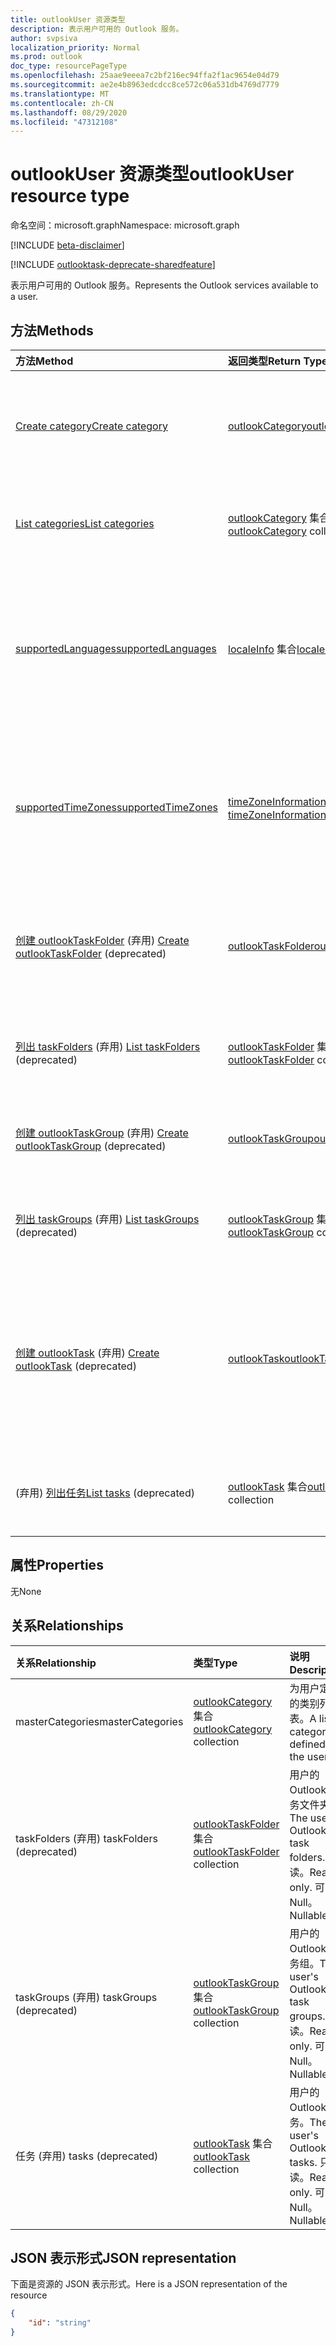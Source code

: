 ```yaml
---
title: outlookUser 资源类型
description: 表示用户可用的 Outlook 服务。
author: svpsiva
localization_priority: Normal
ms.prod: outlook
doc_type: resourcePageType
ms.openlocfilehash: 25aae9eeea7c2bf216ec94ffa2f1ac9654e04d79
ms.sourcegitcommit: ae2e4b8963edcdcc8ce572c06a531db4769d7779
ms.translationtype: MT
ms.contentlocale: zh-CN
ms.lasthandoff: 08/29/2020
ms.locfileid: "47312108"
---
```

# <a name="outlookuser-resource-type"></a><span data-ttu-id="e55fc-103">outlookUser 资源类型</span><span class="sxs-lookup"><span data-stu-id="e55fc-103">outlookUser resource type</span></span>

<span data-ttu-id="e55fc-104">命名空间：microsoft.graph</span><span class="sxs-lookup"><span data-stu-id="e55fc-104">Namespace: microsoft.graph</span></span>

[!INCLUDE [beta-disclaimer](../../includes/beta-disclaimer.md)]

[!INCLUDE [outlooktask-deprecate-sharedfeature](../../includes/outlooktask-deprecate-sharedfeature.md)]

<span data-ttu-id="e55fc-105">表示用户可用的 Outlook 服务。</span><span class="sxs-lookup"><span data-stu-id="e55fc-105">Represents the Outlook services available to a user.</span></span>


## <a name="methods"></a><span data-ttu-id="e55fc-106">方法</span><span class="sxs-lookup"><span data-stu-id="e55fc-106">Methods</span></span>

| <span data-ttu-id="e55fc-107">方法</span><span class="sxs-lookup"><span data-stu-id="e55fc-107">Method</span></span>           | <span data-ttu-id="e55fc-108">返回类型</span><span class="sxs-lookup"><span data-stu-id="e55fc-108">Return Type</span></span>    |<span data-ttu-id="e55fc-109">说明</span><span class="sxs-lookup"><span data-stu-id="e55fc-109">Description</span></span>|
|:---------------|:--------|:----------|
|[<span data-ttu-id="e55fc-110">Create category</span><span class="sxs-lookup"><span data-stu-id="e55fc-110">Create category</span></span>](../api/outlookuser-post-mastercategories.md) | [<span data-ttu-id="e55fc-111">outlookCategory</span><span class="sxs-lookup"><span data-stu-id="e55fc-111">outlookCategory</span></span>](outlookcategory.md) |<span data-ttu-id="e55fc-112">在用户主类别列表中创建 **outlookCategory** 对象。</span><span class="sxs-lookup"><span data-stu-id="e55fc-112">Create an **outlookCategory** object in the user's master list of categories.</span></span>|
|[<span data-ttu-id="e55fc-113">List categories</span><span class="sxs-lookup"><span data-stu-id="e55fc-113">List categories</span></span>](../api/outlookuser-list-mastercategories.md) | <span data-ttu-id="e55fc-114">[outlookCategory](outlookcategory.md) 集合</span><span class="sxs-lookup"><span data-stu-id="e55fc-114">[outlookCategory](outlookcategory.md) collection</span></span> |<span data-ttu-id="e55fc-115">获取为用户定义的所有类别。</span><span class="sxs-lookup"><span data-stu-id="e55fc-115">Get all the categories that have been defined for the user.</span></span>|
|[<span data-ttu-id="e55fc-116">supportedLanguages</span><span class="sxs-lookup"><span data-stu-id="e55fc-116">supportedLanguages</span></span>](../api/outlookuser-supportedlanguages.md) | <span data-ttu-id="e55fc-117">[localeInfo](localeinfo.md) 集合</span><span class="sxs-lookup"><span data-stu-id="e55fc-117">[localeInfo](localeinfo.md) collection</span></span> | <span data-ttu-id="e55fc-118">获取用户支持的区域设置和语言列表，就像在用户的邮箱服务器上配置的那样。</span><span class="sxs-lookup"><span data-stu-id="e55fc-118">Get the list of locales and languages that is supported for the user, as configured on the user's mailbox server.</span></span> |
|[<span data-ttu-id="e55fc-119">supportedTimeZones</span><span class="sxs-lookup"><span data-stu-id="e55fc-119">supportedTimeZones</span></span>](../api/outlookuser-supportedtimezones.md) | <span data-ttu-id="e55fc-120">[timeZoneInformation](timezoneinformation.md) 集合</span><span class="sxs-lookup"><span data-stu-id="e55fc-120">[timeZoneInformation](timezoneinformation.md) collection</span></span> | <span data-ttu-id="e55fc-121">获取用户支持的时区列表，就像在用户的邮箱服务器上配置的那样。</span><span class="sxs-lookup"><span data-stu-id="e55fc-121">Get the list of time zones that is supported for the user, as configured on the user's mailbox server.</span></span> |
|<span data-ttu-id="e55fc-122">[创建 outlookTaskFolder](../api/outlookuser-post-taskfolders.md) (弃用) </span><span class="sxs-lookup"><span data-stu-id="e55fc-122">[Create outlookTaskFolder](../api/outlookuser-post-taskfolders.md) (deprecated)</span></span> |[<span data-ttu-id="e55fc-123">outlookTaskFolder</span><span class="sxs-lookup"><span data-stu-id="e55fc-123">outlookTaskFolder</span></span>](outlooktaskfolder.md)| <span data-ttu-id="e55fc-124">在默认任务组中创建任务文件夹 (`My Tasks` 用户邮箱的) 。</span><span class="sxs-lookup"><span data-stu-id="e55fc-124">Create a task folder in the default task group (`My Tasks`) of the user's mailbox.</span></span>|
|<span data-ttu-id="e55fc-125">[列出 taskFolders](../api/outlookuser-list-taskfolders.md) (弃用) </span><span class="sxs-lookup"><span data-stu-id="e55fc-125">[List taskFolders](../api/outlookuser-list-taskfolders.md) (deprecated)</span></span> |<span data-ttu-id="e55fc-126">[outlookTaskFolder](outlooktaskfolder.md) 集合</span><span class="sxs-lookup"><span data-stu-id="e55fc-126">[outlookTaskFolder](outlooktaskfolder.md) collection</span></span>| <span data-ttu-id="e55fc-127">获取用户邮箱中的所有 Outlook 任务文件夹。</span><span class="sxs-lookup"><span data-stu-id="e55fc-127">Get all the Outlook task folders in the user's mailbox.</span></span>|
|<span data-ttu-id="e55fc-128">[创建 outlookTaskGroup](../api/outlookuser-post-taskgroups.md) (弃用) </span><span class="sxs-lookup"><span data-stu-id="e55fc-128">[Create outlookTaskGroup](../api/outlookuser-post-taskgroups.md) (deprecated)</span></span> |[<span data-ttu-id="e55fc-129">outlookTaskGroup</span><span class="sxs-lookup"><span data-stu-id="e55fc-129">outlookTaskGroup</span></span>](outlooktaskgroup.md)| <span data-ttu-id="e55fc-130">在用户的邮箱中创建一个 Outlook 任务组。</span><span class="sxs-lookup"><span data-stu-id="e55fc-130">Create an Outlook task group in the user's mailbox.</span></span>|
|<span data-ttu-id="e55fc-131">[列出 taskGroups](../api/outlookuser-list-taskgroups.md) (弃用) </span><span class="sxs-lookup"><span data-stu-id="e55fc-131">[List taskGroups](../api/outlookuser-list-taskgroups.md) (deprecated)</span></span> |<span data-ttu-id="e55fc-132">[outlookTaskGroup](outlooktaskgroup.md) 集合</span><span class="sxs-lookup"><span data-stu-id="e55fc-132">[outlookTaskGroup](outlooktaskgroup.md) collection</span></span>| <span data-ttu-id="e55fc-133">获取用户邮箱中的所有 Outlook 任务组。</span><span class="sxs-lookup"><span data-stu-id="e55fc-133">Get all the Outlook task groups in the user's mailbox.</span></span>|
|<span data-ttu-id="e55fc-134">[创建 outlookTask](../api/outlookuser-post-tasks.md) (弃用) </span><span class="sxs-lookup"><span data-stu-id="e55fc-134">[Create outlookTask](../api/outlookuser-post-tasks.md) (deprecated)</span></span> |[<span data-ttu-id="e55fc-135">outlookTask</span><span class="sxs-lookup"><span data-stu-id="e55fc-135">outlookTask</span></span>](outlooktask.md)| <span data-ttu-id="e55fc-136">在默认任务组中创建一个 Outlook 任务 (`My Tasks`) 和默认的任务文件夹 (`Tasks` 用户邮箱中的) 。</span><span class="sxs-lookup"><span data-stu-id="e55fc-136">Create an Outlook task in the default task group (`My Tasks`) and default task folder (`Tasks`) in the user's mailbox.</span></span>|
|<span data-ttu-id="e55fc-137"> (弃用) [列出任务](../api/outlookuser-list-tasks.md)</span><span class="sxs-lookup"><span data-stu-id="e55fc-137">[List tasks](../api/outlookuser-list-tasks.md) (deprecated)</span></span> |<span data-ttu-id="e55fc-138">[outlookTask](outlooktask.md) 集合</span><span class="sxs-lookup"><span data-stu-id="e55fc-138">[outlookTask](outlooktask.md) collection</span></span>| <span data-ttu-id="e55fc-139">获取用户邮箱中的所有 Outlook 任务。</span><span class="sxs-lookup"><span data-stu-id="e55fc-139">Get all the Outlook tasks in the user's mailbox.</span></span>|



## <a name="properties"></a><span data-ttu-id="e55fc-140">属性</span><span class="sxs-lookup"><span data-stu-id="e55fc-140">Properties</span></span>
<span data-ttu-id="e55fc-141">无</span><span class="sxs-lookup"><span data-stu-id="e55fc-141">None</span></span>

## <a name="relationships"></a><span data-ttu-id="e55fc-142">关系</span><span class="sxs-lookup"><span data-stu-id="e55fc-142">Relationships</span></span>
| <span data-ttu-id="e55fc-143">关系</span><span class="sxs-lookup"><span data-stu-id="e55fc-143">Relationship</span></span> | <span data-ttu-id="e55fc-144">类型</span><span class="sxs-lookup"><span data-stu-id="e55fc-144">Type</span></span>   |<span data-ttu-id="e55fc-145">说明</span><span class="sxs-lookup"><span data-stu-id="e55fc-145">Description</span></span>|
|:---------------|:--------|:----------|
|<span data-ttu-id="e55fc-146">masterCategories</span><span class="sxs-lookup"><span data-stu-id="e55fc-146">masterCategories</span></span>|<span data-ttu-id="e55fc-147">[outlookCategory](../resources/outlookcategory.md) 集合</span><span class="sxs-lookup"><span data-stu-id="e55fc-147">[outlookCategory](../resources/outlookcategory.md) collection</span></span>| <span data-ttu-id="e55fc-148">为用户定义的类别列表。</span><span class="sxs-lookup"><span data-stu-id="e55fc-148">A list of categories defined for the user.</span></span> | 
|<span data-ttu-id="e55fc-149">taskFolders (弃用) </span><span class="sxs-lookup"><span data-stu-id="e55fc-149">taskFolders (deprecated)</span></span>|<span data-ttu-id="e55fc-150">[outlookTaskFolder](outlooktaskfolder.md) 集合</span><span class="sxs-lookup"><span data-stu-id="e55fc-150">[outlookTaskFolder](outlooktaskfolder.md) collection</span></span>| <span data-ttu-id="e55fc-151">用户的 Outlook 任务文件夹。</span><span class="sxs-lookup"><span data-stu-id="e55fc-151">The user's Outlook task folders.</span></span> <span data-ttu-id="e55fc-152">只读。</span><span class="sxs-lookup"><span data-stu-id="e55fc-152">Read-only.</span></span> <span data-ttu-id="e55fc-153">可为 Null。</span><span class="sxs-lookup"><span data-stu-id="e55fc-153">Nullable.</span></span>|
|<span data-ttu-id="e55fc-154">taskGroups (弃用) </span><span class="sxs-lookup"><span data-stu-id="e55fc-154">taskGroups (deprecated)</span></span>|<span data-ttu-id="e55fc-155">[outlookTaskGroup](outlooktaskgroup.md) 集合</span><span class="sxs-lookup"><span data-stu-id="e55fc-155">[outlookTaskGroup](outlooktaskgroup.md) collection</span></span>| <span data-ttu-id="e55fc-156">用户的 Outlook 任务组。</span><span class="sxs-lookup"><span data-stu-id="e55fc-156">The user's Outlook task groups.</span></span> <span data-ttu-id="e55fc-157">只读。</span><span class="sxs-lookup"><span data-stu-id="e55fc-157">Read-only.</span></span> <span data-ttu-id="e55fc-158">可为 Null。</span><span class="sxs-lookup"><span data-stu-id="e55fc-158">Nullable.</span></span>|
|<span data-ttu-id="e55fc-159">任务 (弃用) </span><span class="sxs-lookup"><span data-stu-id="e55fc-159">tasks (deprecated)</span></span>|<span data-ttu-id="e55fc-160">[outlookTask](outlooktask.md) 集合</span><span class="sxs-lookup"><span data-stu-id="e55fc-160">[outlookTask](outlooktask.md) collection</span></span>| <span data-ttu-id="e55fc-161">用户的 Outlook 任务。</span><span class="sxs-lookup"><span data-stu-id="e55fc-161">The user's Outlook tasks.</span></span> <span data-ttu-id="e55fc-162">只读。</span><span class="sxs-lookup"><span data-stu-id="e55fc-162">Read-only.</span></span> <span data-ttu-id="e55fc-163">可为 Null。</span><span class="sxs-lookup"><span data-stu-id="e55fc-163">Nullable.</span></span>|

## <a name="json-representation"></a><span data-ttu-id="e55fc-164">JSON 表示形式</span><span class="sxs-lookup"><span data-stu-id="e55fc-164">JSON representation</span></span>

<span data-ttu-id="e55fc-165">下面是资源的 JSON 表示形式。</span><span class="sxs-lookup"><span data-stu-id="e55fc-165">Here is a JSON representation of the resource</span></span>

<!-- {
  "blockType": "resource",
  "keyProperty": "id",
  "baseType":"microsoft.graph.entity",  
  "@odata.type": "microsoft.graph.outlookUser"
}-->
```json
{  
    "id": "string"
}

```

<!-- uuid: 8fcb5dbc-d5aa-4681-8e31-b001d5168d79
2015-10-25 14:57:30 UTC -->
<!--
{
  "type": "#page.annotation",
  "description": "outlookUser resource",
  "keywords": "",
  "section": "documentation",
  "tocPath": "",
  "suppressions": []
}
-->

